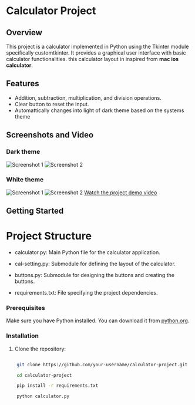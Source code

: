 # Calculator Project

## Overview

This project is a calculator implemented in Python using the Tkinter module specifically customtkinter. It provides a graphical user interface with basic calculator functionalities.
this calculator layout in inspired from **mac ios calculator**.

## Features

- Addition, subtraction, multiplication, and division operations.
- Clear button to reset the input.
- Automattically changes into light of dark theme based on the systems theme

## Screenshots and Video
### Dark theme
![Screenshot 1](/screenshots/screenshot1.png)
![Screenshot 2](/screenshots/screenshot2.png)
### White theme
![Screenshot 1](/screenshots/screenshot3.png)
![Screenshot 2](/screenshots/screenshot4.png)
[Watch the project demo video](/videos/demo.mp4)

## Getting Started

# Project Structure

+ calculator.py:  Main Python file for the calculator application.

+ cal-setting.py: Submodule for defining the layout of the calculator.

+ buttons.py: Submodule for designing the buttons and creating the buttons.

+ requirements.txt: File specifying the project dependencies.


### Prerequisites

Make sure you have Python installed. You can download it from [python.org](https://www.python.org/).

### Installation

1. Clone the repository:

```bash

    git clone https://github.com/your-username/calculator-project.git

    cd calculator-project

    pip install -r requirements.txt

    python calculator.py

